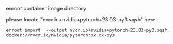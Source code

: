 enroot container image directory

please locate "nvcr.io+nvidia+pytorch+23.03-py3.sqsh" here.

```
enroot import  --output nvcr.io+nvidia+pytorch+23.03-py3.sqsh  docker://nvcr.io/nvidia/pytorch:xx.xx-py3
```